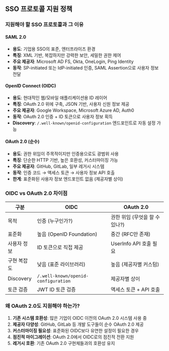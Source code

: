 
## SSO 프로토콜 지원 정책

### 지원해야 할 SSO 프로토콜과 그 이유

#### SAML 2.0
- **용도**: 기업용 SSO의 표준, 엔터프라이즈 환경
- **특징**: XML 기반, 복잡하지만 강력한 보안, 세밀한 권한 제어
- **주요 제공자**: Microsoft AD FS, Okta, OneLogin, Ping Identity
- **동작**: SP-initiated 또는 IdP-initiated 인증, SAML Assertion으로 사용자 정보 전달

#### OpenID Connect (OIDC)
- **용도**: 현대적인 웹/모바일 애플리케이션용 ID 레이어
- **특징**: OAuth 2.0 위에 구축, JSON 기반, 사용자 신원 정보 제공
- **주요 제공자**: Google Workspace, Microsoft Azure AD, Auth0
- **동작**: OAuth 2.0 인증 + ID 토큰으로 사용자 정보 획득
- **Discovery**: `/.well-known/openid-configuration` 엔드포인트로 자동 설정 가능

#### OAuth 2.0 (순수)
- **용도**: 권한 위임이 주목적이지만 인증용으로도 광범위 사용
- **특징**: 단순한 HTTP 기반, 높은 호환성, 커스터마이징 가능
- **주요 제공자**: GitHub, GitLab, 일부 레거시 시스템
- **동작**: 인증 코드 → 액세스 토큰 → 사용자 정보 API 호출
- **한계**: 표준화된 사용자 정보 엔드포인트 없음 (제공자별 상이)

### OIDC vs OAuth 2.0 차이점
| 구분 | OIDC | OAuth 2.0 |
|------|------|-----------|
| 목적 | 인증 (누구인가?) | 권한 위임 (무엇을 할 수 있나?) |
| 표준화 | 높음 (OpenID Foundation) | 중간 (RFC만 존재) |
| 사용자 정보 | ID 토큰으로 직접 제공 | UserInfo API 호출 필요 |
| 구현 복잡도 | 낮음 (표준 라이브러리) | 높음 (제공자별 커스텀) |
| Discovery | `/.well-known/openid-configuration` | 제공자별 상이 |
| 토큰 검증 | JWT ID 토큰 검증 | 액세스 토큰 + API 호출 |

### 왜 OAuth 2.0도 지원해야 하는가?
1. **기존 시스템 호환성**: 많은 기업이 OIDC 이전의 OAuth 2.0 시스템 사용 중
2. **제공자 다양성**: GitHub, GitLab 등 개발 도구들이 순수 OAuth 2.0 제공
3. **커스터마이징 필요성**: 표준화된 OIDC보다 유연한 설정이 필요한 경우
4. **점진적 마이그레이션**: OAuth 2.0에서 OIDC로의 점진적 전환 지원
5. **레거시 호환**: 기존 OAuth 2.0 구현체들과의 호환성 유지
